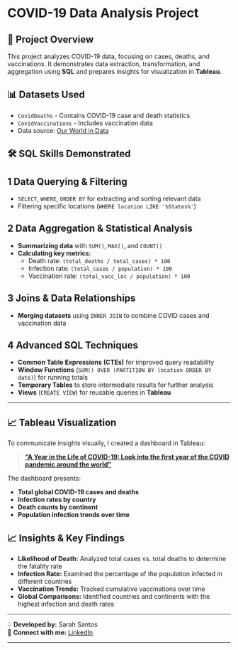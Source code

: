 # COVID-19 Data Analysis Project

## 📌 Project Overview
This project analyzes COVID-19 data, focusing on cases, deaths, and vaccinations. It demonstrates data extraction, transformation, and aggregation using **SQL** and prepares insights for visualization in **Tableau**.

## 📊 Datasets Used
- `CovidDeaths` - Contains COVID-19 case and death statistics
- `CovidVaccinations` - Includes vaccination data
- Data source: [Our World in Data](https://ourworldindata.org/coronavirus)

## 🛠️ SQL Skills Demonstrated
## 1️ Data Querying & Filtering
- `SELECT`, `WHERE`, `ORDER BY` for extracting and sorting relevant data
- Filtering specific locations (`WHERE location LIKE '%States%'`)

## 2️ Data Aggregation & Statistical Analysis
- **Summarizing data** with `SUM()`, `MAX()`, and `COUNT()`
- **Calculating key metrics**:
  - Death rate: `(total_deaths / total_cases) * 100`
  - Infection rate: `(total_cases / population) * 100`
  - Vaccination rate: `(total_vacc_loc / population) * 100`

## 3️ Joins & Data Relationships
- **Merging datasets** using `INNER JOIN` to combine COVID cases and vaccination data

## 4️ Advanced SQL Techniques
- **Common Table Expressions (CTEs)** for improved query readability
- **Window Functions** (`SUM() OVER (PARTITION BY location ORDER BY date)`) for running totals
- **Temporary Tables** to store intermediate results for further analysis
- **Views** (`CREATE VIEW`) for reusable queries in **Tableau**

---

## 📈 Tableau Visualization

To communicate insights visually, I created a dashboard in Tableau:

> [**“A Year in the Life of COVID-19: Look into the first year of the COVID pandemic around the world”**](https://public.tableau.com/shared/Z7ZPWWF7N?:display_count=n&:origin=viz_share_link)

The dashboard presents:
- **Total global COVID-19 cases and deaths**
- **Infection rates by country**
- **Death counts by continent**
- **Population infection trends over time**

## 📈 Insights & Key Findings
- **Likelihood of Death:** Analyzed total cases vs. total deaths to determine the fatality rate
- **Infection Rate:** Examined the percentage of the population infected in different countries
- **Vaccination Trends:** Tracked cumulative vaccinations over time
- **Global Comparisons:** Identified countries and continents with the highest infection and death rates

---

💡 **Developed by:** Sarah Santos    
🔗 **Connect with me:** [LinkedIn](https://www.linkedin.com/in/sanarahtos/)

---

